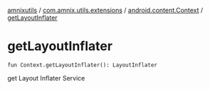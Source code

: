 [amnixutils](../../index.md) / [com.amnix.utils.extensions](../index.md) / [android.content.Context](index.md) / [getLayoutInflater](./get-layout-inflater.md)

# getLayoutInflater

`fun Context.getLayoutInflater(): LayoutInflater`

get Layout Inflater Service

